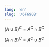 ```yaml
---
lang: 'en'
slug: '/6F690B'
---
```


${(A \cup B)}^C = A^C \cap B^C$

${(A \cap B)}^C = A^C \cup B^C$
